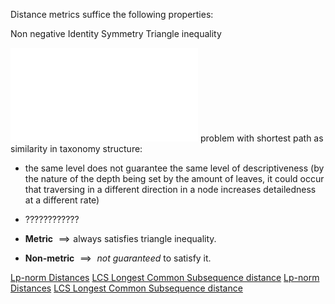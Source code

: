 Distance metrics suffice the following properties:

Non negative
Identity
Symmetry
Triangle inequality

![Triangle Inequality (Distance Metric).excalidraw](../../Excalidraw/Triangle%20Inequality%20(Distance%20Metric).excalidraw.md)
problem with shortest path as similarity in taxonomy structure:
- the same level does not guarantee the same level of descriptiveness (by the nature of the depth being set by the amount of leaves, it could occur that traversing in a different direction in a node increases detailedness at a different rate)
- ????????????

- **Metric**   ⟹  always satisfies triangle inequality.
- **Non-metric**   ⟹   _not guaranteed_ to satisfy it.

[Lp-norm Distances](Lp-norm%20Distances.md)
[LCS Longest Common Subsequence distance](LCS%20Longest%20Common%20Subsequence%20distance.md)
[Lp-norm Distances](Lp-norm%20Distances.md)
[LCS Longest Common Subsequence distance](LCS%20Longest%20Common%20Subsequence%20distance.md)